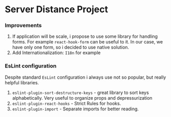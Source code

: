 # Server Distance Project

### Improvements

1. If application will be scale, i propose to use some library for handling forms.
For example ```react-hook-form``` can be useful to it. In our case, we have only one form, so i decided to use native solution.
2. Add Internationalization: ```I18n``` for example


### EsLint configuration

Despite standard ```EsLint``` configuration i always use not so popular, but really helpful libraries.
   
1. ```eslint-plugin-sort-destructure-keys``` - great library to sort keys alphabetically. Very useful to organize props and depressurization
2. ```eslint-plugin-react-hooks```  - Strict Rules for hooks.
3. ```eslint-plugin-import``` - Separate imports for better reading.